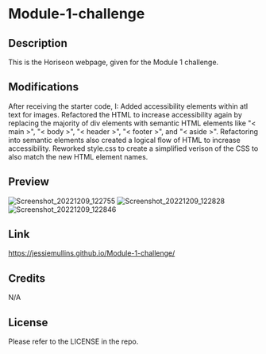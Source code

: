 # Module-1-challenge

## Description

This is the Horiseon webpage, given for the Module 1 challenge. 

## Modifications

After receiving the starter code, I:
Added accessibility elements within atl text for images.
Refactored the HTML to increase accessibility again by replacing the majority of div elements with semantic HTML elements like "< main >", "< body >", "< header >", "< footer >", and "< aside >".
Refactoring into semantic elements also created a logical flow of HTML to increase accessibility.
Reworked style.css to create a simplified verison of the CSS to also match the new HTML element names.

## Preview

![Screenshot_20221209_122755](https://user-images.githubusercontent.com/117420244/206630992-befd7814-6a70-4f8e-afff-251887cf0e16.png)
![Screenshot_20221209_122828](https://user-images.githubusercontent.com/117420244/206631000-5d7ff474-19d2-440a-b672-3eeac7c443b1.png)
![Screenshot_20221209_122846](https://user-images.githubusercontent.com/117420244/206631050-3859ec34-79c3-4c73-898b-a74a8efef0cf.png)

## Link
https://jessiemullins.github.io/Module-1-challenge/

## Credits

N/A

## License

Please refer to the LICENSE in the repo.
